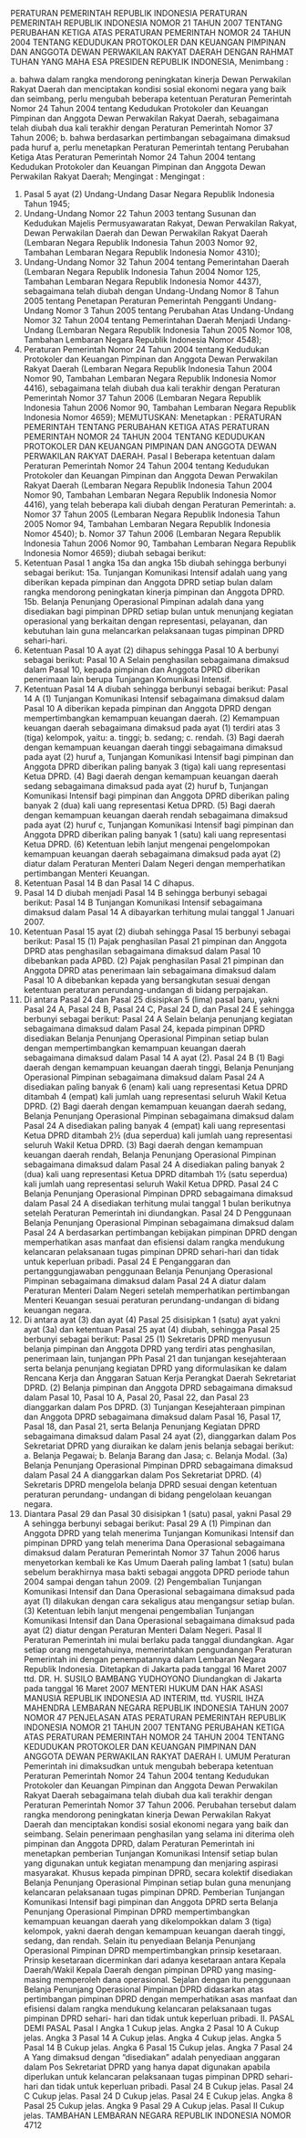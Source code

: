  PERATURAN PEMERINTAH REPUBLIK INDONESIA PERATURAN PEMERINTAH REPUBLIK INDONESIA NOMOR 21 TAHUN 2007 TENTANG PERUBAHAN KETIGA ATAS PERATURAN PEMERINTAH NOMOR 24 TAHUN 2004 TENTANG KEDUDUKAN PROTOKOLER DAN KEUANGAN PIMPINAN DAN ANGGOTA DEWAN PERWAKILAN RAKYAT DAERAH
DENGAN RAHMAT TUHAN YANG MAHA ESA PRESIDEN REPUBLIK INDONESIA,
Menimbang :

a. bahwa dalam rangka mendorong peningkatan kinerja Dewan Perwakilan Rakyat Daerah dan menciptakan kondisi sosial ekonomi negara yang baik dan seimbang, perlu mengubah beberapa ketentuan Peraturan Pemerintah Nomor 24 Tahun 2004 tentang Kedudukan Protokoler dan Keuangan Pimpinan dan Anggota Dewan Perwakilan Rakyat Daerah, sebagaimana telah diubah dua kali terakhir dengan Peraturan Pemerintah Nomor 37 Tahun 2006;
b. bahwa berdasarkan pertimbangan sebagaimana dimaksud pada huruf a, perlu menetapkan Peraturan Pemerintah tentang Perubahan Ketiga Atas Peraturan Pemerintah Nomor 24 Tahun 2004 tentang Kedudukan Protokoler dan Keuangan Pimpinan dan Anggota Dewan Perwakilan Rakyat Daerah;
Mengingat :
Mengingat :

1. Pasal 5 ayat (2) Undang-Undang Dasar Negara Republik Indonesia Tahun 1945;
2. Undang-Undang Nomor 22 Tahun 2003 tentang Susunan dan Kedudukan Majelis Permusyawaratan Rakyat, Dewan Perwakilan Rakyat, Dewan Perwakilan Daerah dan Dewan Perwakilan Rakyat Daerah (Lembaran Negara Republik Indonesia Tahun 2003 Nomor 92, Tambahan Lembaran Negara Republik Indonesia Nomor 4310);
3. Undang-Undang Nomor 32 Tahun 2004 tentang Pemerintahan Daerah (Lembaran Negara Republik Indonesia Tahun 2004 Nomor 125, Tambahan Lembaran Negara Republik Indonesia Nomor 4437), sebagaimana telah diubah dengan Undang-Undang Nomor 8 Tahun 2005 tentang Penetapan Peraturan Pemerintah Pengganti Undang-Undang Nomor 3 Tahun 2005 tentang Perubahan Atas Undang-Undang Nomor 32 Tahun 2004 tentang Pemerintahan Daerah Menjadi Undang-Undang (Lembaran Negara Republik Indonesia Tahun 2005 Nomor 108, Tambahan Lembaran Negara Republik Indonesia Nomor 4548);
4. Peraturan Pemerintah Nomor 24 Tahun 2004 tentang Kedudukan Protokoler dan Keuangan Pimpinan dan Anggota Dewan Perwakilan Rakyat Daerah (Lembaran Negara Republik Indonesia Tahun 2004 Nomor 90, Tambahan Lembaran Negara Republik Indonesia Nomor 4416), sebagaimana telah diubah dua kali terakhir dengan Peraturan Pemerintah Nomor 37 Tahun 2006 (Lembaran Negara Republik Indonesia Tahun 2006 Nomor 90, Tambahan Lembaran Negara Republik Indonesia Nomor 4659);
MEMUTUSKAN:
 Menetapkan : PERATURAN PEMERINTAH TENTANG PERUBAHAN KETIGA ATAS PERATURAN PEMERINTAH NOMOR 24 TAHUN 2004 TENTANG KEDUDUKAN PROTOKOLER DAN KEUANGAN PIMPINAN DAN ANGGOTA DEWAN PERWAKILAN RAKYAT DAERAH.
Pasal I
Beberapa ketentuan dalam Peraturan Pemerintah Nomor 24 Tahun 2004 tentang Kedudukan Protokoler dan Keuangan Pimpinan dan Anggota Dewan Perwakilan Rakyat Daerah (Lembaran Negara Republik Indonesia Tahun 2004 Nomor 90, Tambahan Lembaran Negara Republik Indonesia Nomor 4416), yang telah beberapa kali diubah dengan Peraturan Pemerintah:
a. Nomor 37 Tahun 2005 (Lembaran Negara Republik Indonesia Tahun 2005 Nomor 94, Tambahan Lembaran Negara Republik Indonesia Nomor 4540);
b. Nomor 37 Tahun 2006 (Lembaran Negara Republik Indonesia Tahun 2006 Nomor 90, Tambahan Lembaran Negara Republik Indonesia Nomor 4659); diubah sebagai berikut:
1. Ketentuan Pasal 1 angka 15a dan angka 15b diubah sehingga berbunyi sebagai berikut:
15a. Tunjangan Komunikasi Intensif adalah uang yang diberikan kepada pimpinan dan Anggota DPRD setiap bulan dalam rangka mendorong peningkatan kinerja pimpinan dan Anggota DPRD.
15b. Belanja Penunjang Operasional Pimpinan adalah dana yang disediakan bagi pimpinan DPRD setiap bulan untuk menunjang kegiatan operasional yang berkaitan dengan representasi, pelayanan, dan kebutuhan lain guna melancarkan pelaksanaan tugas pimpinan DPRD sehari-hari.
2. Ketentuan Pasal 10 A ayat (2) dihapus sehingga Pasal 10 A berbunyi sebagai berikut: Pasal 10 A Selain penghasilan sebagaimana dimaksud dalam Pasal 10, kepada pimpinan dan Anggota DPRD diberikan penerimaan lain berupa Tunjangan Komunikasi Intensif.
3. Ketentuan Pasal 14 A diubah sehingga berbunyi sebagai berikut: Pasal 14 A (1) Tunjangan Komunikasi Intensif sebagaimana dimaksud dalam Pasal 10 A diberikan kepada pimpinan dan Anggota DPRD dengan mempertimbangkan kemampuan keuangan daerah.
(2) Kemampuan keuangan daerah sebagaimana dimaksud pada ayat (1) terdiri atas 3 (tiga) kelompok, yaitu:
a. tinggi;
b. sedang;
c. rendah.
(3) Bagi daerah dengan kemampuan keuangan daerah tinggi sebagaimana dimaksud pada ayat (2) huruf a, Tunjangan Komunikasi Intensif bagi pimpinan dan Anggota DPRD diberikan paling banyak 3 (tiga) kali uang representasi Ketua DPRD.
(4) Bagi daerah dengan kemampuan keuangan daerah sedang sebagaimana dimaksud pada ayat (2) huruf b, Tunjangan Komunikasi Intensif bagi pimpinan dan Anggota DPRD diberikan paling banyak 2 (dua) kali uang representasi Ketua DPRD.
(5) Bagi daerah dengan kemampuan keuangan daerah rendah sebagaimana dimaksud pada ayat (2) huruf c, Tunjangan Komunikasi Intensif bagi pimpinan dan Anggota DPRD diberikan paling banyak 1 (satu) kali uang representasi Ketua DPRD.
(6) Ketentuan lebih lanjut mengenai pengelompokan kemampuan keuangan daerah sebagaimana dimaksud pada ayat (2) diatur dalam Peraturan Menteri Dalam Negeri dengan memperhatikan pertimbangan Menteri Keuangan.
4. Ketentuan Pasal 14 B dan Pasal 14 C dihapus.
5. Pasal 14 D diubah menjadi Pasal 14 B sehingga berbunyi sebagai berikut: Pasal 14 B Tunjangan Komunikasi Intensif sebagaimana dimaksud dalam Pasal 14 A dibayarkan terhitung mulai tanggal 1 Januari 2007.
6. Ketentuan Pasal 15 ayat (2) diubah sehingga Pasal 15 berbunyi sebagai berikut:
Pasal 15
(1) Pajak penghasilan Pasal 21 pimpinan dan Anggota DPRD atas penghasilan sebagaimana dimaksud dalam Pasal 10 dibebankan pada APBD.
(2) Pajak penghasilan Pasal 21 pimpinan dan Anggota DPRD atas penerimaan lain sebagaimana dimaksud dalam Pasal 10 A dibebankan kepada yang bersangkutan sesuai dengan ketentuan peraturan perundang-undangan di bidang perpajakan.
7. Di antara Pasal 24 dan Pasal 25 disisipkan 5 (lima) pasal baru, yakni Pasal 24 A, Pasal 24 B, Pasal 24 C, Pasal 24 D, dan Pasal 24 E sehingga berbunyi sebagai berikut: Pasal 24 A Selain belanja penunjang kegiatan sebagaimana dimaksud dalam Pasal 24, kepada pimpinan DPRD disediakan Belanja Penunjang Operasional Pimpinan setiap bulan dengan mempertimbangkan kemampuan keuangan daerah sebagaimana dimaksud dalam Pasal 14 A ayat (2). Pasal 24 B (1) Bagi daerah dengan kemampuan keuangan daerah tinggi, Belanja Penunjang Operasional Pimpinan sebagaimana dimaksud dalam Pasal 24 A disediakan paling banyak 6 (enam) kali uang representasi Ketua DPRD ditambah 4 (empat) kali jumlah uang representasi seluruh Wakil Ketua DPRD.
(2) Bagi daerah dengan kemampuan keuangan daerah sedang, Belanja Penunjang Operasional Pimpinan sebagaimana dimaksud dalam Pasal 24 A disediakan paling banyak 4 (empat) kali uang representasi Ketua DPRD ditambah 2½ (dua seperdua) kali jumlah uang representasi seluruh Wakil Ketua DPRD.
(3) Bagi daerah dengan kemampuan keuangan daerah rendah, Belanja Penunjang Operasional Pimpinan sebagaimana dimaksud dalam Pasal 24 A disediakan paling banyak 2 (dua) kali uang representasi Ketua DPRD ditambah 1½ (satu seperdua) kali jumlah uang representasi seluruh Wakil Ketua DPRD. Pasal 24 C Belanja Penunjang Operasional Pimpinan DPRD sebagaimana dimaksud dalam Pasal 24 A disediakan terhitung mulai tanggal 1 bulan berikutnya setelah Peraturan Pemerintah ini diundangkan. Pasal 24 D Penggunaan Belanja Penunjang Operasional Pimpinan sebagaimana dimaksud dalam Pasal 24 A berdasarkan pertimbangan kebijakan pimpinan DPRD dengan memperhatikan asas manfaat dan efisiensi dalam rangka mendukung kelancaran pelaksanaan tugas pimpinan DPRD sehari-hari dan tidak untuk keperluan pribadi. Pasal 24 E Penganggaran dan pertanggungjawaban penggunaan Belanja Penunjang Operasional Pimpinan sebagaimana dimaksud dalam Pasal 24 A diatur dalam Peraturan Menteri Dalam Negeri setelah memperhatikan pertimbangan Menteri Keuangan sesuai peraturan perundang-undangan di bidang keuangan negara.
8. Di antara ayat (3) dan ayat (4) Pasal 25 disisipkan 1 (satu) ayat yakni ayat (3a) dan ketentuan Pasal 25 ayat (4) diubah, sehingga Pasal 25 berbunyi sebagai berikut:
Pasal 25
(1) Sekretaris DPRD menyusun belanja pimpinan dan Anggota DPRD yang terdiri atas penghasilan, penerimaan lain, tunjangan PPh Pasal 21 dan tunjangan kesejahteraan serta belanja penunjang kegiatan DPRD yang diformulasikan ke dalam Rencana Kerja dan Anggaran Satuan Kerja Perangkat Daerah Sekretariat DPRD.
(2) Belanja pimpinan dan Anggota DPRD sebagaimana dimaksud dalam Pasal 10, Pasal 10 A, Pasal 20, Pasal 22, dan Pasal 23 dianggarkan dalam Pos DPRD.
(3) Tunjangan Kesejahteraan pimpinan dan Anggota DPRD sebagaimana dimaksud dalam Pasal 16, Pasal 17, Pasal 18, dan Pasal 21, serta Belanja Penunjang Kegiatan DPRD sebagaimana dimaksud dalam Pasal 24 ayat (2), dianggarkan dalam Pos Sekretariat DPRD yang diuraikan ke dalam jenis belanja sebagai berikut:
a. Belanja Pegawai;
b. Belanja Barang dan Jasa;
c. Belanja Modal.
(3a) Belanja Penunjang Operasional Pimpinan DPRD sebagaimana dimaksud dalam Pasal 24 A dianggarkan dalam Pos Sekretariat DPRD.
(4) Sekretaris DPRD mengelola belanja DPRD sesuai dengan ketentuan peraturan perundang- undangan di bidang pengelolaan keuangan negara.
9. Diantara Pasal 29 dan Pasal 30 disisipkan 1 (satu) pasal, yakni Pasal 29 A sehingga berbunyi sebagai berikut: Pasal 29 A (1) Pimpinan dan Anggota DPRD yang telah menerima Tunjangan Komunikasi Intensif dan pimpinan DPRD yang telah menerima Dana Operasional sebagaimana dimaksud dalam Peraturan Pemerintah Nomor 37 Tahun 2006 harus menyetorkan kembali ke Kas Umum Daerah paling lambat 1 (satu) bulan sebelum berakhirnya masa bakti sebagai anggota DPRD periode tahun 2004 sampai dengan tahun 2009.
(2) Pengembalian Tunjangan Komunikasi Intensif dan Dana Operasional sebagaimana dimaksud pada ayat (1) dilakukan dengan cara sekaligus atau mengangsur setiap bulan.
(3) Ketentuan lebih lanjut mengenai pengembalian Tunjangan Komunikasi Intensif dan Dana Operasional sebagaimana dimaksud pada ayat (2) diatur dengan Peraturan Menteri Dalam Negeri.
Pasal II
Peraturan Pemerintah ini mulai berlaku pada tanggal diundangkan.
Agar setiap orang mengetahuinya, memerintahkan pengundangan Peraturan Pemerintah ini dengan penempatannya dalam Lembaran Negara Republik Indonesia. Ditetapkan di Jakarta pada tanggal 16 Maret 2007 ttd. DR. H. SUSILO BAMBANG YUDHOYONO Diundangkan di Jakarta pada tanggal 16 Maret 2007 MENTERI HUKUM DAN HAK ASASI MANUSIA REPUBLIK INDONESIA AD INTERIM, ttd. YUSRIL IHZA MAHENDRA LEMBARAN NEGARA REPUBLIK INDONESIA TAHUN 2007 NOMOR 47 PENJELASAN ATAS PERATURAN PEMERINTAH REPUBLIK INDONESIA NOMOR 21 TAHUN 2007 TENTANG PERUBAHAN KETIGA ATAS PERATURAN PEMERINTAH NOMOR 24 TAHUN 2004 TENTANG KEDUDUKAN PROTOKOLER DAN KEUANGAN PIMPINAN DAN ANGGOTA DEWAN PERWAKILAN RAKYAT DAERAH I. UMUM Peraturan Pemerintah ini dimaksudkan untuk mengubah beberapa ketentuan Peraturan Pemerintah Nomor 24 Tahun 2004 tentang Kedudukan Protokoler dan Keuangan Pimpinan dan Anggota Dewan Perwakilan Rakyat Daerah sebagaimana telah diubah dua kali terakhir dengan Peraturan Pemerintah Nomor 37 Tahun 2006. Perubahan tersebut dalam rangka mendorong peningkatan kinerja Dewan Perwakilan Rakyat Daerah dan menciptakan kondisi sosial ekonomi negara yang baik dan seimbang. Selain penerimaan penghasilan yang selama ini diterima oleh pimpinan dan Anggota DPRD, dalam Peraturan Pemerintah ini menetapkan pemberian Tunjangan Komunikasi Intensif setiap bulan yang digunakan untuk kegiatan menampung dan menjaring aspirasi masyarakat. Khusus kepada pimpinan DPRD, secara kolektif disediakan Belanja Penunjang Operasional Pimpinan setiap bulan guna menunjang kelancaran pelaksanaan tugas pimpinan DPRD. Pemberian Tunjangan Komunikasi Intensif bagi pimpinan dan Anggota DPRD serta Belanja Penunjang Operasional Pimpinan DPRD mempertimbangkan kemampuan keuangan daerah yang dikelompokkan dalam 3 (tiga) kelompok, yakni daerah dengan kemampuan keuangan daerah tinggi, sedang, dan rendah. Selain itu penyediaan Belanja Penunjang Operasional Pimpinan DPRD mempertimbangkan prinsip kesetaraan. Prinsip kesetaraan dicerminkan dari adanya kesetaraan antara Kepala Daerah/Wakil Kepala Daerah dengan pimpinan DPRD yang masing-masing memperoleh dana operasional. Sejalan dengan itu penggunaan Belanja Penunjang Operasional Pimpinan DPRD didasarkan atas pertimbangan pimpinan DPRD dengan memperhatikan asas manfaat dan efisiensi dalam rangka mendukung kelancaran pelaksanaan tugas pimpinan DPRD sehari- hari dan tidak untuk keperluan pribadi. II. PASAL DEMI PASAL
Pasal I
Angka 1 Cukup jelas. Angka 2 Pasal 10 A Cukup jelas. Angka 3 Pasal 14 A Cukup jelas. Angka 4 Cukup jelas. Angka 5 Pasal 14 B Cukup jelas. Angka 6
Pasal 15
Cukup jelas. Angka 7 Pasal 24 A Yang dimaksud dengan “disediakan” adalah penyediaan anggaran dalam Pos Sekretariat DPRD yang hanya dapat digunakan apabila diperlukan untuk kelancaran pelaksanaan tugas pimpinan DPRD sehari-hari dan tidak untuk keperluan pribadi. Pasal 24 B Cukup jelas. Pasal 24 C Cukup jelas. Pasal 24 D Cukup jelas. Pasal 24 E Cukup jelas. Angka 8
Pasal 25
Cukup jelas. Angka 9 Pasal 29 A Cukup jelas.
Pasal II
Cukup jelas. TAMBAHAN LEMBARAN NEGARA REPUBLIK INDONESIA NOMOR 4712